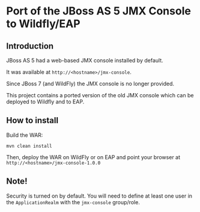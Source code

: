 Port of the JBoss AS 5 JMX Console to Wildfly/EAP
===========

## Introduction

JBoss AS 5 had a web-based JMX console installed by default. 

It was available at `http://<hostname>/jmx-console`. 

Since JBoss 7 (and WildFly) the JMX console is no longer provided. 

This project contains a ported version of the old JMX console which can be deployed to Wildfly and to EAP.

## How to install

Build the WAR:

    mvn clean install

Then, deploy the WAR on WildFly or on EAP and point your browser at `http://<hostname>/jmx-console-1.0.0` 

## Note!

Security is turned on by default. You will need to define at least one user in the `ApplicationRealm` with the `jmx-console` group/role.



